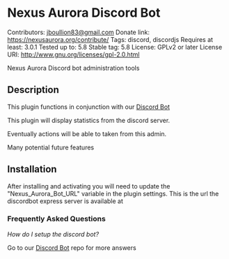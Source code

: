 # Nexus Aurora Discord Bot
Contributors: jboullion83@gmail.com
Donate link: https://nexusaurora.org/contribute/
Tags: discord, discordjs
Requires at least: 3.0.1
Tested up to: 5.8
Stable tag: 5.8
License: GPLv2 or later
License URI: http://www.gnu.org/licenses/gpl-2.0.html

Nexus Aurora Discord bot administration tools

## Description
This plugin functions in conjunction with our [Discord Bot](https://github.com/jboullion/NexusBot)

This plugin will display statistics from the discord server.

Eventually actions will be able to taken from this admin.

Many potential future features

## Installation

After installing and activating you will need to update the "Nexus_Aurora_Bot_URL" variable in the plugin settings. This is the url the discordbot express server is available at 

### Frequently Asked Questions 

*How do I setup the discord bot?*

Go to our [Discord Bot](https://github.com/semc-labs/NexusBot) repo for more answers
